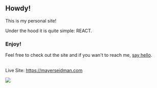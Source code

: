
## Howdy!

This is my personal site!

Under the hood it is quite simple: REACT.

### Enjoy!

Feel free to check out the site and if you wan't to reach me, [say hello](https://twitter.com/mayerseidman).<br/><br/>

Live Site: https://mayerseidman.com

<img src="https://mayerseidman.com/src/assets/images/misc/profile.png">
